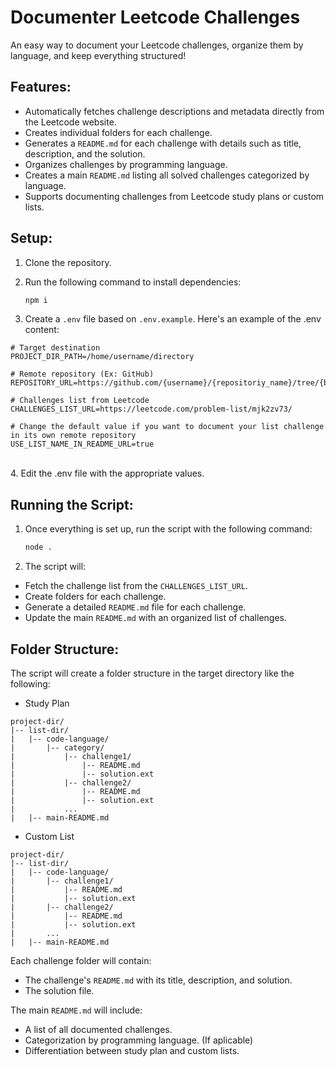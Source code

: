 # Documenter Leetcode Challenges

An easy way to document your Leetcode challenges, organize them by language, and keep everything structured!

## Features:
- Automatically fetches challenge descriptions and metadata directly from the Leetcode website.
- Creates individual folders for each challenge.
- Generates a `README.md` for each challenge with details such as title, description, and the solution.
- Organizes challenges by programming language.
- Creates a main `README.md` listing all solved challenges categorized by language.
- Supports documenting challenges from Leetcode study plans or custom lists.

## Setup:
1. Clone the repository.
2. Run the following command to install dependencies:

   ```bash
   npm i
   ```
3. Create a ```.env``` file based on ```.env.example```. Here's an example of the .env content:

```
# Target destination
PROJECT_DIR_PATH=/home/username/directory

# Remote repository (Ex: GitHub)
REPOSITORY_URL=https://github.com/{username}/{repositoriy_name}/tree/{branch_name}

# Challenges list from Leetcode
CHALLENGES_LIST_URL=https://leetcode.com/problem-list/mjk2zv73/

# Change the default value if you want to document your list challenge in its own remote repository
USE_LIST_NAME_IN_README_URL=true
```
<br>
4. Edit the .env file with the appropriate values.

## Running the Script:
1. Once everything is set up, run the script with the following command:

   ```bash
   node .
   ```

2. The script will:

- Fetch the challenge list from the `CHALLENGES_LIST_URL`.
- Create folders for each challenge.
- Generate a detailed `README.md` file for each challenge.
- Update the main `README.md` with an organized list of challenges.

## Folder Structure:
The script will create a folder structure in the target directory like the following:

- Study Plan

```
project-dir/
|-- list-dir/
|   |-- code-language/
|       |-- category/
|           |-- challenge1/
|               |-- README.md
|               |-- solution.ext
|           |-- challenge2/
|               |-- README.md
|               |-- solution.ext
|           ...
|   |-- main-README.md
```
- Custom List

```
project-dir/
|-- list-dir/
|   |-- code-language/
|       |-- challenge1/
|           |-- README.md
|           |-- solution.ext
|       |-- challenge2/
|           |-- README.md
|           |-- solution.ext
|       ...
|   |-- main-README.md
```
Each challenge folder will contain:

- The challenge's `README.md` with its title, description, and solution.
- The solution file.

The main `README.md` will include:

- A list of all documented challenges.
- Categorization by programming language. (If aplicable)
- Differentiation between study plan and custom lists.
